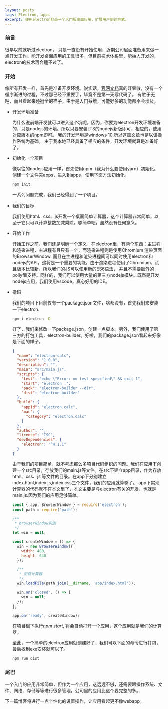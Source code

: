 ```yaml
---
layout: posts
tags: Electron, apps
excerpt: 使用electron打造一个入门版桌面应用，扩展用户到达方式。
---
```

### 前言
很早以前就听过electron， 只是一直没有开始使用，近期公司层面准备用来做一点开发工作。能开发桌面应用的工具很多，但目前技术体系里，能抽人开发的，electron的技术再合适不过了。
### 开始
像所有开发一样，首先是准备开发环境。说实话，[官网文档](https://electronjs.org/docs)真的好零散，没有一个循序渐进的过程，不过那已经不重要了，毕竟不是第一天写代码了。
有胜于无吧，而且看起来还挺全的样子，由于是入门系统，可能好多的功能都不会涉及。
- 开发环境准备

	为什么说前端开发就可以进入这个坑呢，因为，你要为electron开发环境准备的，只是nodejs的环境。所以只要安装LTS的nodejs新版即可，相应的，使用对应版本的npm即可。
	我的开发环境是windows 10,所以这篇文章也是以该操作系统为基础。
	由于我本地已经具备了相应的条件，开发环境就算是准备好了。
	
- 初始化一个项目
	
	像以往的nodejs应用一样，首先使用npm（我为什么要使用yarn）初始化。创建一个文件夹apps，进入到apps，使用下面方法初始化。
	```bash
	npm init
	```
	一系列问题完成，我们已经得到了一个项目。
	
- 我们的目标
	
	我们使用html、css、js开发一个桌面简单计算器，这个计算器非常简单，以至于它只可以计算整数加减乘除。够简单吧，虽然没有任何意义。
	
- 开始工作
	
	开始工作之前，我们还是明确一个定义，在electron里，有两个东西：主进程和渲染进程，主进程有且只有一个，而渲染进程则是使用Chromium 渲染页面的BrowserWindow.
	而且在主进程和渲染进程间可以同时使用electron和nodejs的API，这将是一个重要的功能。由于渲染进程使用了Chromium，而且版本比较新，所以我们的JS可以使用新的ES6语法，
	并且不需要额外的pollyfill支持。同样的，我们可以使用大量的第三方nodejs模块。既然是开发nodejs应用，我们使用vscode，真心好用的IDE。
	
- 撸码

	我们的项目下目前仅有一个package.json文件，啥都没有，首先我们来安装一下electron.
	```bash
	npm i electron -D
	```
	好了，我们来修改一下package.json。创建一点脚本。另外，我们使用了第三方的打包工具，electron-builder。好啦，我们的package.json看起来好像是下面的样子。
	```json
	{
	  "name": "electron-calc",
	  "version": "1.0.0",
	  "description": "",
	  "main": "src/main.js",
	  "scripts": {
		"test": "echo \"Error: no test specified\" && exit 1",
		"start": "electron .",
		"pack": "electron-builder --dir",
		"dist": "electron-builder"
	  },
	  "build": {
		"appId": "electron.calc",
		"mac": {
		  "category": "electron.calc"
		}
	  },
	  "author": "",
	  "license": "ISC",
	  "devDependencies": {
		"electron": "^4.1.1"
	  }
	}
	```
	由于我们的项目简单，就不考虑那么多项目代码组织的问题。我们在应用下创建一个src目录，存放我们的main.js等文件。在src下建立app目录，作为存放html、css、js
	等文件的目录。在app下分别建立index.html,index.js,index.css三个文件，我们的应用就算够了。
	app下实现计算器的代码就不在本文里了，本文主要是与electron有关的开发，也就是main.js.因为我们的应用足够简单。
	```js
	const { app, BrowserWindow } = require('electron');
	const path = require('path');

	/** 
	 * browserWindow实例
	 */
	let win = null;

	const createWindow = () => {
	  win = new BrowserWindow({
		width: 480,
		height: 640
	  });

	  /** 
	   * 加载计算器
	   */
	  win.loadFile(path.join(__dirname, 'app/index.html'));

	  win.on('closed', () => {
		win = null;
	  });
	};

	app.on('ready', createWindow);
	```
	在项目根下执行*npm start*, 将会自动打开一个应用，这个应用就是我们的计算器。
	
	至此，一个简单的electron应用就创建好了，我们可以下面的命令进行打包，最后找到exe安装就可以了。
	```bash
	npm run dist
	```
	
### 尾巴
一个入门的应用非常简单，但作为一个应用，这远远不够，还需要跟操作系统、文件、网络、存储等等进行很多管理，公司里的应用比这个要完整的多。

下一篇博客将进行一点个性化的设置操作，让应用看起更不像webapp。